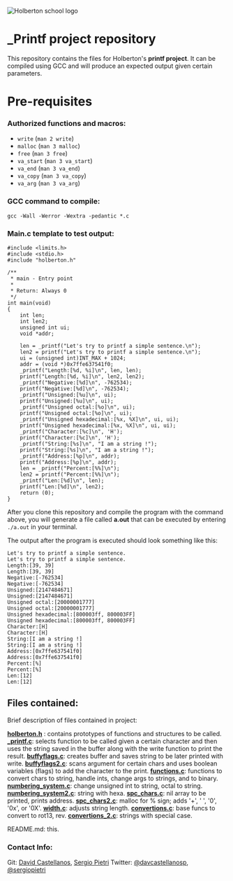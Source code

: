﻿![Holberton school logo](https://secure.meetupstatic.com/photos/event/b/c/5/6/highres_475548214.jpeg)
# _Printf project repository

This repository contains the files for Holberton's **printf project**. It can be compiled using GCC and will produce an expected output given certain parameters.

# Pre-requisites

### Authorized functions and macros:
-   `write`  (`man 2 write`)
-   `malloc`  (`man 3 malloc`)
-   `free`  (`man 3 free`)
-   `va_start`  (`man 3 va_start`)
-   `va_end`  (`man 3 va_end`)
-   `va_copy`  (`man 3 va_copy`)
-   `va_arg`  (`man 3 va_arg`)

### GCC command to compile:
```
gcc -Wall -Werror -Wextra -pedantic *.c
```

### Main.c template to test output:
```
#include <limits.h>
#include <stdio.h>
#include "holberton.h"

/**
 * main - Entry point
 *
 * Return: Always 0
 */
int main(void)
{
    int len;
    int len2;
    unsigned int ui;
    void *addr;

    len = _printf("Let's try to printf a simple sentence.\n");
    len2 = printf("Let's try to printf a simple sentence.\n");
    ui = (unsigned int)INT_MAX + 1024;
    addr = (void *)0x7ffe637541f0;
    _printf("Length:[%d, %i]\n", len, len);
    printf("Length:[%d, %i]\n", len2, len2);
    _printf("Negative:[%d]\n", -762534);
    printf("Negative:[%d]\n", -762534);
    _printf("Unsigned:[%u]\n", ui);
    printf("Unsigned:[%u]\n", ui);
    _printf("Unsigned octal:[%o]\n", ui);
    printf("Unsigned octal:[%o]\n", ui);
    _printf("Unsigned hexadecimal:[%x, %X]\n", ui, ui);
    printf("Unsigned hexadecimal:[%x, %X]\n", ui, ui);
    _printf("Character:[%c]\n", 'H');
    printf("Character:[%c]\n", 'H');
    _printf("String:[%s]\n", "I am a string !");
    printf("String:[%s]\n", "I am a string !");
    _printf("Address:[%p]\n", addr);
    printf("Address:[%p]\n", addr);
    len = _printf("Percent:[%%]\n");
    len2 = printf("Percent:[%%]\n");
    _printf("Len:[%d]\n", len);
    printf("Len:[%d]\n", len2);
    return (0);
}
```

After you clone this repository and compile the program with the command above, you will generate a file called **a.out** that can be executed by entering  ```./a.out``` in your terminal.

The output after the program is executed should look something like this:
```
Let's try to printf a simple sentence.
Let's try to printf a simple sentence.
Length:[39, 39]
Length:[39, 39]
Negative:[-762534]
Negative:[-762534]
Unsigned:[2147484671]
Unsigned:[2147484671]
Unsigned octal:[20000001777]
Unsigned octal:[20000001777]
Unsigned hexadecimal:[800003ff, 800003FF]
Unsigned hexadecimal:[800003ff, 800003FF]
Character:[H]
Character:[H]
String:[I am a string !]
String:[I am a string !]
Address:[0x7ffe637541f0]
Address:[0x7ffe637541f0]
Percent:[%]
Percent:[%]
Len:[12]
Len:[12]
```

## Files contained:

Brief description of files contained in project:

[**holberton.h**](./holberton.h) : contains prototypes of functions and structures to be called.            
[**_printf.c**](./_printf.c): selects function to be called given a certain character and then uses the string saved in the buffer along with the write function to print the result. 
[**buffyflags.c**](./buffyflags.c):  creates buffer and saves string to be later printed with write.
[**buffyflags2.c**](./buffyflags2.c): scans argument for certain chars and uses boolean variables (flags) to add the character to the print.
[**functions.c**](./functions.c): functions to convert chars to string, handle ints, change args to strings, and to binary.
[**numbering_system.c**](./numbering_system.c): change unsigned int to string, octal to string.
[**numbering_system2.c**](./numbering_system2.c): string with hexa.
[**spc_chars.c**](./spc_chars.c): nil array to be printed, prints address.
[**spc_chars2.c**](./spc_chars.c): malloc for % sign; adds '+', '  ', '0', '0x', or '0X'.
[**width.c**](./width.c): adjusts string length.
[**convertions.c**](./convertions.c):  base funcs to convert to rot13, rev.
[**convertions_2.c**](./convertions_2.c):  strings with special case.

README.md: this.



### Contact Info:
Git: [David Castellanos](https://github.com/davidcastellanos), [Sergio Pietri](https://github.com/Virteip)
Twitter: [@davcastellanosp](https://twitter.com/davcastellanosp), [@sergiopietri](https://twitter.com/sergiopietri)